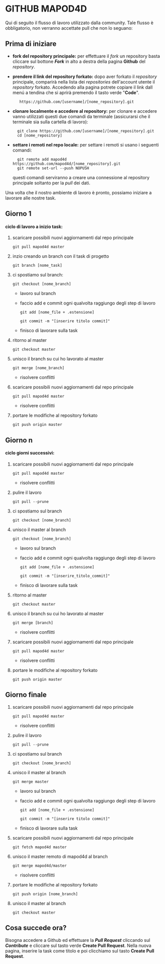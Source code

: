 # GITHUB MAPOD4D

Qui di seguito il flusso di lavoro utilizzato dalla community. Tale flusso è obbligatorio, non verranno accettate pull che non lo seguano:

## Prima di iniziare

- **fork del repository principale:** per effettuare il _fork_ un repository basta cliccare sul bottone **_Fork_** in alto a destra della pagina **Github** del _repository_.

- **prendere il link del repository forkato:** dopo aver forkato il _repository_ principale, comparirà nella lista dei _repositories_ dell'account utente il _repository_ forkato. Accedendo alla pagina potrete copiare il link dall menú a tendina che si aprirà premendo il tasto verde "**Code**".

         https://github.com/[username]/[nome_repository].git

- **clonare localmente e accedere al repository:** per clonare e accedere vanno utilizzati questi due comandi da terminale (assicurarsi che il terminale sia sulla cartella di lavoro):

        git clone https://github.com/[username]/[nome_repository].git
        cd [nome_repository]

- **settare i remoti nel repo locale:** per settare i remoti si usano i seguenti comandi:

        git remote add mapod4d https://github.com/mapod4d/[nome_repository].git
        git remote set-url --push NOPUSH

  questi comandi serviranno a creare una connessione al repository principale soltanto per la _pull_ dei dati.

Una volta che il nostro ambiente di lavoro è pronto, possiamo iniziare a lavorare alle nostre task.

## Giorno 1

#### ciclo di lavoro a inizio task:

1.  scaricare possibili nuovi aggiornamenti dal repo principale

        git pull mapod4d master

1.  inzio creando un branch con il task di progetto

        git branch [nome_task]

1.  ci spostiamo sul branch:

        git checkout [nome_branch]

    - lavoro sul branch
    - faccio add e commit ogni qualvolta raggiungo degli step di lavoro

          git add [nome_file + .estensione]

          git commit -m "[inserire titolo commit]"

    - finisco di lavorare sulla task

1.  ritorno al master

        git checkout master

1.  unisco il branch su cui ho lavorato al master

        git merge [nome_branch]

    - risolvere conflitti

1.  scaricare possibili nuovi aggiornamenti dal repo principale

        git pull mapod4d master

    - risolvere conflitti

1.  portare le modifiche al repository forkato

        git push origin master

## Giorno n

#### ciclo giorni successivi:

1.  scaricare possibili nuovi aggiornamenti dal repo principale

        git pull mapod4d master

    - risolvere conflitti

1.  pulire il lavoro

        git pull --prune

1.  ci spostiamo sul branch

        git checkout [nome_branch]

1.  unisco il master al branch

        git checkout [nome_branch]

    - lavoro sul branch
    - faccio add e commit ogni qualvolta raggiungo degli step di lavoro

          git add [nome_file + .estensione]

          git commit -m "[inserire_titolo_commit]"

    - finisco di lavorare sulla task

1.  ritorno al master

        git checkout master

1.  unisco il branch su cui ho lavorato al master

        git merge [branch]

    - risolvere conflitti

1.  scaricare possibili nuovi aggiornamenti dal repo principale

        git pull mapod4d master

    - risolvere conflitti

1.  portare le modifiche al repository forkato

        git push origin master

## Giorno finale

1.  scaricare possibili nuovi aggiornamenti dal repo principale

        git pull mapod4d master

    - risolvere conflitti

1.  pulire il lavoro

        git pull --prune

1.  ci spostiamo sul branch

        git checkout [nome_branch]

1.  unisco il master al branch

        git merge master

    - lavoro sul branch
    - faccio add e commit ogni qualvolta raggiungo degli step di lavoro

          git add [nome_file + .estensione]

          git commit -m "[inserire titolo commit]"

    - finisco di lavorare sulla task

1.  scaricare possibili nuovi aggiornamenti dal repo principale

        git fetch mapod4d master

1.  unisco il master remoto di mapod4d al branch

        git merge mapod4d/master

    - risolvere conflitti

1.  portare le modifiche al repository forkato

        git push origin [nome_branch]

1.  unisco il master al branch

        git checkout master

## Cosa succede ora?

Bisogna accedere a Github ed effettuare la **_Pull Request_** cliccando sul **_Contribute_** e cliccare sul tasto verde **Create Pull Request**. Nella nuova pagina, inserire la task come titolo e poi clicchiamo sul tasto **Create Pull Request**.
